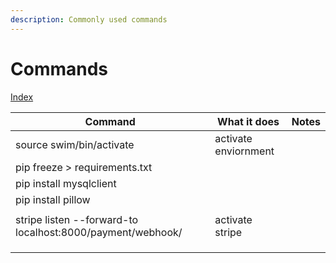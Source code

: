 ```yaml
---
description: Commonly used commands
---
```


# Commands

[Index](index.md)

| Command                                                    | What it does         | Notes |
| ---------------------------------------------------------- | -------------------- | ----- |
| source swim/bin/activate                                   | activate enviornment |       |
| pip freeze > requirements.txt                              |                      |       |
| pip install mysqlclient                                    |                      |       |
| pip install pillow                                         |                      |       |
|                                                            |                      |       |
| stripe listen --forward-to localhost:8000/payment/webhook/ | activate stripe      |       |
|                                                            |                      |       |
|                                                            |                      |       |
|                                                            |                      |       |
